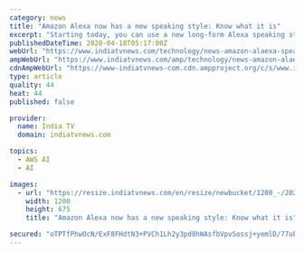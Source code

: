 ```yaml
---
category: news
title: "Amazon Alexa now has a new speaking style: Know what it is"
excerpt: "Starting today, you can use a new long-form Alexa speaking style to create a more natural and engaging experience for content such as news articles or blogs,\" Amazon said on its developer website on Thursday."
publishedDateTime: 2020-04-18T05:17:00Z
webUrl: "https://www.indiatvnews.com/technology/news-amazon-alaexa-speaking-style-what-it-is-608752"
ampWebUrl: "https://www.indiatvnews.com/amp/technology/news-amazon-alaexa-speaking-style-what-it-is-608752"
cdnAmpWebUrl: "https://www-indiatvnews-com.cdn.ampproject.org/c/s/www.indiatvnews.com/amp/technology/news-amazon-alaexa-speaking-style-what-it-is-608752"
type: article
quality: 44
heat: 44
published: false

provider:
  name: India TV
  domain: indiatvnews.com

topics:
  - AWS AI
  - AI

images:
  - url: "https://resize.indiatvnews.com/en/resize/newbucket/1200_-/2020/04/amazon-echo-1587186963.jpg"
    width: 1200
    height: 675
    title: "Amazon Alexa now has a new speaking style: Know what it is"

secured: "oTPTfPhwOcN/ExF8FHdtN3+PVCh1Lh2y3pd8hWAsfbVpvSossj+yemlD/77ubHodZQvcawPWKB0X3//Nctm60vDV/mmh40sxKsbDcKG7rizKP91boQCr/QiqAP5uQ58jl1saUEATLxhqPhDOwL8cXp8bn4ttwWjGb/iL2zT3x8Trm0px2/8N4wc0HaQY/+rMf9QE6Y/XYWMKOdOEgDYiRsQzDJ5VqgIcX21wQ1ZcEyC4FYhr1KG+zBIbL1ha2OEjNlETBsehnWXskBc/ypnH0dZH2gk56Bp4APZVTOyACCrzE9E2p86FXNAr0X/4MsTXcBXkZZDQQ+U+zmmF0FHQkqDaBMEZVkgfRjrcF7jyJPAYG7rhY4X/Bm4xUkAD9C/0mvjB0YOJOkWpZhSwg8r1i5iLD+pQJeonYHcLqARq2AI6D6P2WnD51PNkLC6WI+XKSfuHDMiuacbAk/aC9tYfxTEJwJ/jvASvBC4Trt2YLAk=;iolrQHAKdpoCkDY0M4G5Uw=="
---
```



